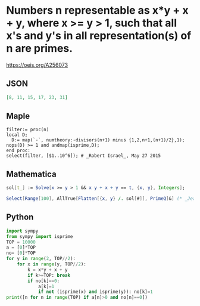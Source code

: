 # Numbers n representable as x\*y \+ x \+ y, where x \>\= y \> 1, such that all x's and y's in all representation\(s\) of n are primes\.
https://oeis.org/A256073
## JSON
```JSON
[8, 11, 15, 17, 23, 31]
```
## Maple
```Maple
filter:= proc(n)
local D;
  D:= map(`-`, numtheory:-divisors(n+1) minus {1,2,n+1,(n+1)/2},1);
nops(D) >= 1 and andmap(isprime,D);
end proc:
select(filter, [$1..10^6]); # _Robert Israel_, May 27 2015
```
## Mathematica
```Mathematica
sol[t_] := Solve[x >= y > 1 && x y + x + y == t, {x, y}, Integers];
```
```Mathematica
Select[Range[100], AllTrue[Flatten[{x, y} /. sol[#]], PrimeQ]&] (* _Jean-François Alcover_, Jul 28 2020 *)
```
## Python
```Python
import sympy
from sympy import isprime
TOP = 10000
a = [0]*TOP
no= [0]*TOP
for y in range(2, TOP//2):
    for x in range(y, TOP//2):
        k = x*y + x + y
        if k>=TOP: break
        if no[k]==0:
            a[k]=1
            if not (isprime(x) and isprime(y)): no[k]=1
print([n for n in range(TOP) if a[n]>0 and no[n]==0])
```
